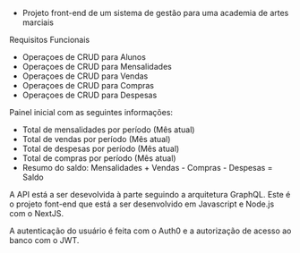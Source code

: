 - Projeto front-end de um sistema de gestão para uma academia de artes marciais

Requisitos Funcionais

- Operaçoes de CRUD para Alunos
- Operaçoes de CRUD para Mensalidades
- Operaçoes de CRUD para Vendas
- Operaçoes de CRUD para Compras
- Operaçoes de CRUD para Despesas

Painel inicial com as seguintes informações:

- Total de mensalidades por período (Mês atual)
- Total de vendas por período (Mês atual)
- Total de despesas por período (Mês atual)
- Total de compras por período (Mês atual)
- Resumo do saldo: Mensalidades + Vendas - Compras - Despesas = Saldo

A API está a ser desevolvida à parte seguindo a arquitetura GraphQL.
Este é o projeto font-end que está a ser desenvolvido em Javascript e Node.js
com o NextJS.

A autenticação do usuário é feita com o Auth0 e a autorização de acesso
ao banco com o JWT.
